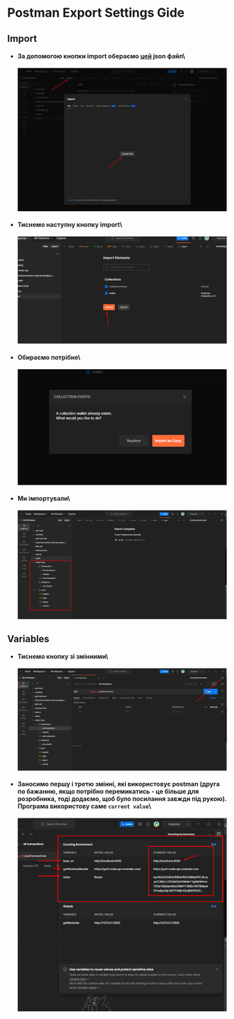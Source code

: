 # Postman Export Settings Gide

## Import

- #### За допомогою кнопки import обераємо [цей](./assets/postman/wallet.postman_collection.json) json файл\
  <img src="./assets/postman/Screenshot_1.png" alt="screen">
- #### Тиснемо наступну кнопку import\
  <img src="./assets/postman/Screenshot_2.png" alt="screen">
- #### Обираємо потрібне\
  <img src="./assets/postman/Screenshot_3.png" alt="screen">
- #### Ми імпортували\
  <img src="./assets/postman/Screenshot_4.png" alt="screen">

## Variables

- #### Тиснемо кнопку зі змінними\
  <img src="./assets/postman/Screenshot_5.png" alt="screen">
- #### Заносимо першу і третю змінні, які використовує postman (друга по бажанню, якщо потрібно перемикатись - це більше для розробника, тоді додаємо, щоб було посилання завжди під рукою). Програма використову саме `current value`\
  <img src="./assets/postman/Screenshot_6.png" alt="screen">
